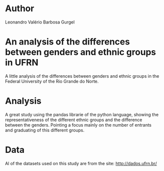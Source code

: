 # Author
Leonandro Valério Barbosa Gurgel

# An analysis of the differences between genders and ethnic groups in UFRN
A little analysis of the differences between genders and ethnic groups in the Federal University of the Rio Grande do Norte.

# Analysis
A great study using the pandas librarie of the python language, showing the representativeness of the different ethnic groups and the difference between the genders. Pointing a focus mainly on the number of entrants and graduating of this different groups. 

# Data 
Al of the datasets used on this study are from the site: http://dados.ufrn.br/
